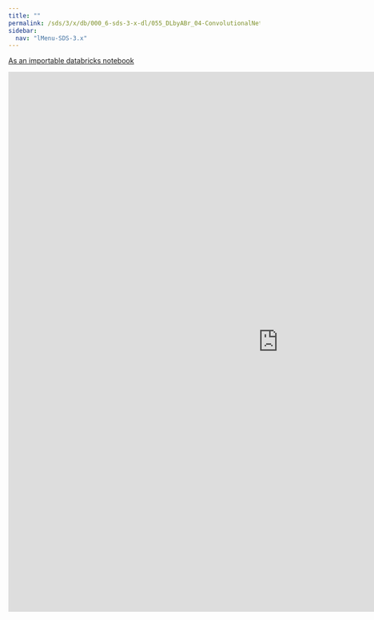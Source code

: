```yaml
---
title: ""
permalink: /sds/3/x/db/000_6-sds-3-x-dl/055_DLbyABr_04-ConvolutionalNetworks/
sidebar:
  nav: "lMenu-SDS-3.x"
---
```


[As an importable databricks notebook](https://lamastex.github.io/scalable-data-science/sds/3/x/db/000_6-sds-3-x-dl/055_DLbyABr_04-ConvolutionalNetworks.html)

<iframe src="https://lamastex.github.io/scalable-data-science/sds/3/x/db/000_6-sds-3-x-dl/055_DLbyABr_04-ConvolutionalNetworks.html" width="1080" height="1080" frameborder="0"></iframe>
